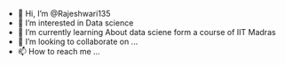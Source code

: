 - 👋 Hi, I’m @Rajeshwari135
- 👀 I’m interested in Data science
- 🌱 I’m currently learning About data sciene form a course of IIT Madras
- 💞️ I’m looking to collaborate on ...
- 📫 How to reach me ...

<!---
Rajeshwari135/Rajeshwari135 is a ✨ special ✨ repository because its `README.md` (this file) appears on your GitHub profile.
You can click the Preview link to take a look at your changes.
--->
